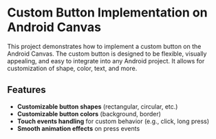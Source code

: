 # Custom Button Implementation on Android Canvas

This project demonstrates how to implement a custom button on the Android Canvas. The custom button is designed to be flexible, visually appealing, and easy to integrate into any Android project. It allows for customization of shape, color, text, and more.

## Features

- **Customizable button shapes** (rectangular, circular, etc.)
- **Customizable button colors** (background, border)
- **Touch events handling** for custom behavior (e.g., click, long press)
- **Smooth animation effects** on press events